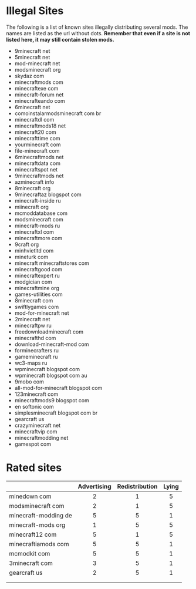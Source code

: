 Illegal Sites
=============

The following is a list of known sites illegally distributing several mods. The names are listed as the url without dots. **Remember that even if a site is not listed here, it may still contain stolen mods.**

- 9minecraft net
- 5minecraft net
- mod-minecraft net
- modsminecraft org
- skydaz com
- minecraftmods com
- minecraftexe com
- minecraft-forum net
- minecrafteando com
- 6minecraft net
- comoinstalarmodsminecraft com br
- minecraftdl com
- minecraftmods18 net
- minecraft20 com
- minecrafttime com
- yourminecraft com
- file-minecraft com
- 6minecraftmods net
- minecraftdata com
- minecraftspot net
- 9minecraftmods net
- azminecraft info
- 8minecraft org
- 9minecraftaz blogspot com
- minecraft-inside ru
- miinecraft org
- mcmoddatabase com
- modsminecraft com
- minecraft-mods ru
- minecraftxl com
- minecraftmore com
- 9craft org
- minhvietltd com
- mineturk com
- minecraft minecraftstores com
- minecraftgood com
- minecraftexpert ru
- modgician com
- minecraftmine org
- games-utilities com
- 8minecraft com
- swiftlygames com 
- mod-for-minecraft net
- 2minecraft net
- minecraftpw ru
- freedownloadminecraft com
- minecrafthd com
- download-minecraft-mod com
- forminecrafters ru
- gameminecraft ru
- wc3-maps ru
- wpminecraft blogspot com
- wpminecraft blogspot com au
- 9mobo com
- all-mod-for-minecraft blogspot com
- 123minecraft com
- minecraftmods9 blogspot com
- en softonic com
- simplesminecraft blogspot com br
- gearcraft us
- crazyminecraft net
- minecraftvip com
- minecraftmodding net
- gamespot com

Rated sites
===========
|                               | Advertising | Redistribution | Lying |
| ----------------------------- |:-----------:|:--------------:|:-----:|
| minedown com                  |      2      |        1       |   5   |
| modsminecraft com             |      2      |        1       |   5   |
| minecraft-modding de          |      5      |        5       |   1   |
| minecraft-mods org            |      1      |        5       |   5   |
| minecraft12 com               |      5      |        1       |   5   |
| minecraftiamods com           |      5      |        5       |   1   |
| mcmodkit com                  |      5      |        5       |   1   |
| 3minecraft com                |      3      |        5       |   1   |
| gearcraft us                  |      2      |        5       |   1   |
|                               |             |                |       |
|                               |             |                |       |
